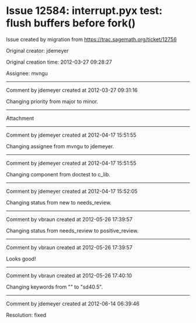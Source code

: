 # Issue 12584: interrupt.pyx test: flush buffers before fork()

Issue created by migration from https://trac.sagemath.org/ticket/12756

Original creator: jdemeyer

Original creation time: 2012-03-27 09:28:27

Assignee: mvngu




---

Comment by jdemeyer created at 2012-03-27 09:31:16

Changing priority from major to minor.


---

Attachment


---

Comment by jdemeyer created at 2012-04-17 15:51:55

Changing assignee from mvngu to jdemeyer.


---

Comment by jdemeyer created at 2012-04-17 15:51:55

Changing component from doctest to c_lib.


---

Comment by jdemeyer created at 2012-04-17 15:52:05

Changing status from new to needs_review.


---

Comment by vbraun created at 2012-05-26 17:39:57

Changing status from needs_review to positive_review.


---

Comment by vbraun created at 2012-05-26 17:39:57

Looks good!


---

Comment by vbraun created at 2012-05-26 17:40:10

Changing keywords from "" to "sd40.5".


---

Comment by jdemeyer created at 2012-06-14 06:39:46

Resolution: fixed
